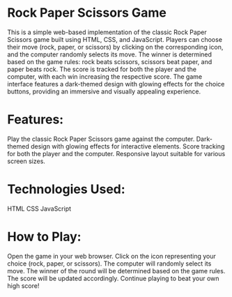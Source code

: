 # Rock Paper Scissors Game

This is a simple web-based implementation of the classic Rock Paper Scissors game built using HTML, CSS, and JavaScript. Players can choose their move (rock, paper, or scissors) by clicking on the corresponding icon, and the computer randomly selects its move. The winner is determined based on the game rules: rock beats scissors, scissors beat paper, and paper beats rock. The score is tracked for both the player and the computer, with each win increasing the respective score. The game interface features a dark-themed design with glowing effects for the choice buttons, providing an immersive and visually appealing experience.

# Features:

Play the classic Rock Paper Scissors game against the computer.
Dark-themed design with glowing effects for interactive elements.
Score tracking for both the player and the computer.
Responsive layout suitable for various screen sizes.

# Technologies Used:

HTML
CSS
JavaScript

# How to Play:

Open the game in your web browser.
Click on the icon representing your choice (rock, paper, or scissors).
The computer will randomly select its move.
The winner of the round will be determined based on the game rules.
The score will be updated accordingly.
Continue playing to beat your own high score!

